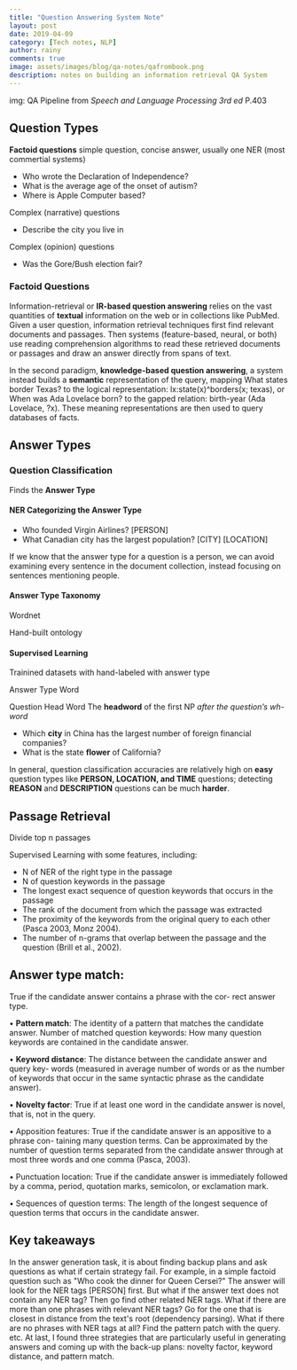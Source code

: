 ```yaml
---
title: "Question Answering System Note"
layout: post
date: 2019-04-09
category: [Tech notes, NLP]
author: rainy
comments: true
image: assets/images/blog/qa-notes/qafrombook.png
description: notes on building an information retrieval QA System
---
```


img: QA Pipeline
from *Speech and Language Processing 3rd ed* P.403

## Question Types
**Factoid questions** simple question, concise answer, usually one NER (most commertial systems)
- Who wrote the Declaration of Independence? 
- What is the average age of the onset of autism? 
- Where is Apple Computer based? 

Complex (narrative) questions 
- Describe the city you live in

Complex (opinion) questions
- Was the Gore/Bush election fair?

### Factoid Questions
Information-retrieval or **IR-based question answering** relies on the vast
quantities of **textual** information on the web or in collections like PubMed. Given
a user question, information retrieval techniques first find relevant documents and
passages. Then systems (feature-based, neural, or both) use reading comprehension
algorithms to read these retrieved documents or passages and draw an answer
directly from spans of text.

In the second paradigm, **knowledge-based question answering**, a system instead
builds a **semantic** representation of the query, mapping What states border
Texas? to the logical representation: lx:state(x)^borders(x; texas), or When was
Ada Lovelace born? to the gapped relation: birth-year (Ada Lovelace, ?x).
These meaning representations are then used to query databases of facts.

## Answer Types
### Question Classification
Finds the **Answer Type**

#### NER Categorizing the Answer Type

- Who founded Virgin Airlines? [PERSON]
- What Canadian city has the largest population? [CITY] [LOCATION]

If we know that the answer type for a question is a person, we can avoid examining every sentence in the document collection, instead focusing on sentences mentioning people.

#### Answer Type Taxonomy
Wordnet

Hand-built ontology

#### Supervised Learning
Trainined datasets with hand-labeled with answer type

Answer Type Word

Question Head Word
The **headword** of the first NP *after the question’s wh-word*
- Which **city** in China has the largest number of foreign financial companies?
- What is the state **flower** of California?

In general, question classification accuracies are relatively high on **easy** question
types like **PERSON, LOCATION, and TIME** questions; detecting **REASON** and
**DESCRIPTION** questions can be much **harder**.

## Passage Retrieval
Divide top n passages

Supervised Learning with some features, including:
- N of NER of the right type in the passage
- N of question keywords in the passage
- The longest exact sequence of question keywords that occurs in the passage
- The rank of the document from which the passage was extracted
- The proximity of the keywords from the original query to each other (Pasca 2003,
Monz 2004).
- The number of n-grams that overlap between the passage and the question
(Brill et al., 2002).

## Answer type match:

True if the candidate answer contains a phrase with the cor- rect answer type.

• **Pattern match**: The identity of a pattern that matches the candidate answer. Number of matched question keywords: How many question keywords are contained in the candidate answer.

• **Keyword distance**: The distance between the candidate answer and query key- words (measured in average number of words or as the number of keywords that occur in the same syntactic phrase as the candidate answer).

• **Novelty factor**: True if at least one word in the candidate answer is novel, that is, not in the query.

• Apposition features: True if the candidate answer is an appositive to a phrase con- taining many question terms. Can be approximated by the number of question terms separated from the candidate answer through at most three words and one comma (Pasca, 2003).

• Punctuation location: True if the candidate answer is immediately followed by a comma, period, quotation marks, semicolon, or exclamation mark.

• Sequences of question terms: The length of the longest sequence of question terms that occurs in the candidate answer.

## Key takeaways
In the answer generation task, it is about finding backup plans and ask questions as what if certain strategy fail. For example, in a simple factoid question such as "Who cook the dinner for Queen Cersei?" The answer will look for the NER tags [PERSON] first. But what if the answer text does not contain any NER tag? Then go find other related NER tags. What if there are more than one phrases with relevant NER tags? Go for the one that is closest in distance from the text's root (dependency parsing). What if there are no phrases with NER tags at all? Find the pattern patch with the query. etc. At last, I found three strategies that are particularly useful in generating answers and coming up with the back-up plans: novelty factor, keyword distance, and pattern match.
